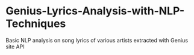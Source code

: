 # Genius-Lyrics-Analysis-with-NLP-Techniques
Basic NLP analysis on song lyrics of various artists extracted with Genius site API
